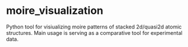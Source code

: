 # moire_visualization
Python tool for visiualizing moire patterns of stacked 2d/quasi2d atomic structures. Main usage is serving as a comparative tool for experimental data.
